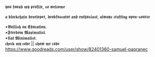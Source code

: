    𝖞𝖔𝖚 𝖋𝖔𝖚𝖓𝖉 𝖒𝖞 𝖕𝖗𝖔𝖋𝖎𝖑𝖊, 𝖘𝖔 𝖜𝖊𝖑𝖈𝖔𝖒𝖊 <br>

  𝖆 𝖇𝖑𝖔𝖈𝖐𝖈𝖍𝖆𝖎𝖓 𝖉𝖊𝖛𝖊𝖑𝖔𝖕𝖊𝖗, 𝖉𝖊𝖔𝖇𝖋𝖚𝖘𝖈𝖆𝖙𝖔𝖗 
          𝖆𝖓𝖉 𝖊𝖓𝖙𝖍𝖚𝖘𝖎𝖆𝖘𝖙,
    𝖆𝖑𝖜𝖆𝖞𝖘 𝖈𝖗𝖆𝖋𝖙𝖎𝖓𝖌 𝖔𝖕𝖊𝖓-𝖘𝖔𝖚𝖗𝖈𝖊
                       
   •𝕭𝖚𝖑𝖑𝖎𝖘𝖍 𝖔𝖓 𝕰𝖉𝖚𝖈𝖆𝖙𝖎𝖔𝖓. <br>
   •𝕱𝖗𝖊𝖊𝖉𝖔𝖒 𝕸𝖆𝖝𝖎𝖒𝖆𝖑𝖎𝖘𝖙. <br>
   •𝖋𝖎𝖆𝖙 𝕸𝖎𝖓𝖎𝖒𝖆𝖑𝖎𝖘𝖙. <br>
 𝖈𝖍𝖊𝖈𝖐 𝖒𝖞 𝖈𝖔𝖉𝖊 || 𝖘𝖍𝖔𝖜 𝖒𝖊 𝖈𝖔𝖉𝖊 <br>
            https://www.goodreads.com/user/show/82401360-samuel-papranec
